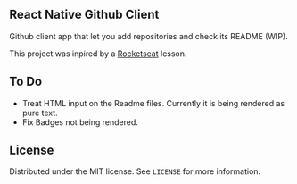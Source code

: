 ## React Native Github Client
Github client app that let you add repositories and check its README (WIP).

This project was inpired by a [Rocketseat](https://github.com/rocketseat) lesson.

## To Do
* Treat HTML input on the Readme files. Currently it is being rendered as pure text.
* Fix Badges not being rendered.

## License

Distributed under the MIT license. See `LICENSE` for more information.